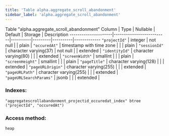 ```yaml
---
title: 'Table alpha.aggregate_scroll_abandonment'
sidebar_label: 'alpha.aggregate_scroll_abandonment'
---
```

Table "alpha.aggregate_scroll_abandonment"
Column        |           Type           | Nullable | Default | Storage  | Description 
---------------------|--------------------------|----------|---------|----------|-------------
`"projectId"`           | integer                  | not null |         | plain    | 
`"occuredAt"`           | timestamp with time zone |          |         | plain    | 
`"sessionId"`           | character varying(37)    | not null |         | extended | 
`"identityId"`          | character varying(80)    |          |         | extended | 
`"screenWidth"`         | smallint                 |          |         | plain    | 
`"screenHeight"`        | smallint                 |          |         | plain    | 
`"pageTitle"`           | character varying(128)   |          |         | extended | 
`"pageURLOrigin"`       | character varying(255)   |          |         | extended | 
`"pageURLPath"`         | character varying(255)   |          |         | extended | 
`"pageURLSearchParams"` | jsonb                    |          |         | extended | 
### Indexes:
```
"aggregatescrollabandonment_projectid_occuredat_index" btree ("projectId", "occuredAt")
```
### Access method:
```
heap
```